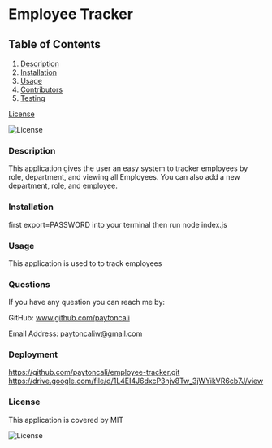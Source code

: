 # Employee Tracker

## Table of Contents
  
1. [Description](#description)
2. [Installation](#installation)
3. [Usage](#usage)
4. [Contributors](#contributors)
5. [Testing](#testing)


[License](#license)


![License](https://img.shields.io/badge/License-MIT-green.svg)

### Description
This application gives the user an easy system to tracker employees by role, department, and viewing all Employees. You can also add a new department, role, and employee. 
  
### Installation
first export=PASSWORD into your terminal then run node index.js
  
### Usage
This application is used to to track employees
  
### Questions

If you have any question you can reach me by: 

GitHub: www.github.com/paytoncali

Email Address: paytoncaliw@gmail.com

### Deployment
https://github.com/paytoncali/employee-tracker.git
https://drive.google.com/file/d/1L4EI4J6dxcP3hjv8Tw_3jWYikVR6cb7J/view

### License
This application is covered by MIT

![License](https://img.shields.io/badge/License-MIT-green.svg)